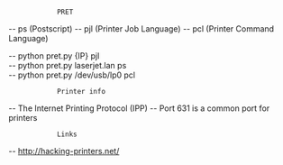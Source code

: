 				PRET
-- ps (Postscript)
-- pjl (Printer Job Language)
-- pcl (Printer Command Language)

-- python pret.py {IP} pjl  
-- python pret.py laserjet.lan ps  
-- python pret.py /dev/usb/lp0 pcl

				Printer info
-- The Internet Printing Protocol (IPP)
-- Port 631 is a common port for printers


				Links
-- http://hacking-printers.net/